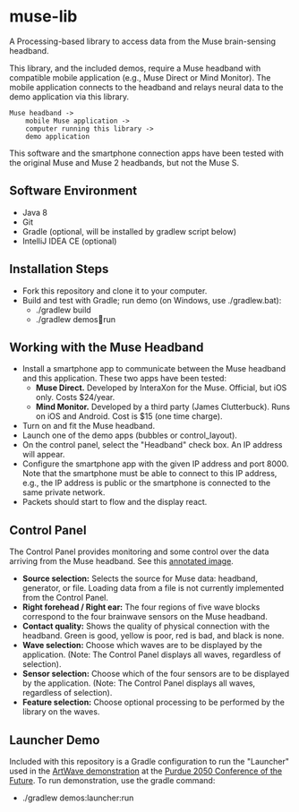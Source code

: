 # muse-lib
A Processing-based library to access data from the Muse brain-sensing headband.

This library, and the included demos, require a Muse headband with compatible
mobile application (e.g., Muse Direct or Mind Monitor).  The mobile application
connects to the headband and relays neural data to the demo application via this library.

    Muse headband ->
        mobile Muse application ->
        computer running this library ->
        demo application

This software and the smartphone connection apps have been tested with the original Muse and Muse 2 headbands,
but not the Muse S.

## Software Environment

* Java 8
* Git
* Gradle (optional, will be installed by gradlew script below)
* IntelliJ IDEA CE (optional)

## Installation Steps

* Fork this repository and clone it to your computer.
* Build and test with Gradle; run demo (on Windows, use ./gradlew.bat):
  * ./gradlew build
  * ./gradlew demos:bubbles:run

## Working with the Muse Headband

* Install a smartphone app to communicate between the Muse headband and this application. These two apps have been tested:
  * **Muse Direct.**  Developed by InteraXon for the Muse.  Official, but iOS only.  Costs $24/year.  
  * **Mind Monitor.**  Developed by a third party (James Clutterbuck).  Runs on iOS and Android.  Cost is $15 (one time charge).
* Turn on and fit the Muse headband.
* Launch one of the demo apps (bubbles or control_layout).
* On the control panel, select the "Headband" check box.  An IP address will appear.
* Configure the smartphone app with the given IP address and port 8000.  Note that the smartphone must be able to connect to this IP address, e.g., the IP address is public or the smartphone is connected to the same private network.
* Packets should start to flow and the display react.

## Control Panel

The Control Panel provides monitoring and some control over the data arriving from the Muse headband.  See this [annotated image](https://imgur.com/a/OZXjMig).

* **Source selection:** Selects the source for Muse data: headband, generator, or file.  Loading data from a file is not currently implemented from the Control Panel.
* **Right forehead / Right ear:** The four regions of five wave blocks correspond to the four brainwave sensors on the Muse headband.
* **Contact quality:** Shows the quality of physical connection with the headband.  Green is good, yellow is poor, red is bad, and black is none.
* **Wave selection:** Choose which waves are to be displayed by the application.  (Note: The Control Panel displays all waves, regardless of selection).
* **Sensor selection:** Choose which of the four sensors are to be displayed by the application. (Note: The Control Panel displays all waves, regardless of selection).
* **Feature selection:** Choose optional processing to be performed by the library on the waves.

## Launcher Demo

Included with this repository is a Gradle configuration to run the "Launcher" used in the
[ArtWave demonstration](https://www.purdue.edu/discoverypark/2050/exhibits.php) at the
[Purdue 2050 Conference of the Future](https://www.purdue.edu/discoverypark/2050/index.php).  To run
demonstration, use the gradle command:
* ./gradlew demos:launcher:run
